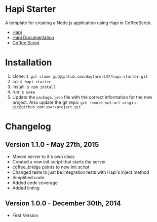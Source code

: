 Hapi Starter
============

A template for creating a Node.js application using Hapi in CoffeeScript.

* [Hapi](https://github.com/hapijs/hapi)
* [Hapi Documentation](http://hapijs.com/api)
* [Coffee Script](http://coffeescript.org/)

Installation
============

1. clone: `$ git clone git@github.com:Wayfarer247/hapi-starter.git`
2. cd: `$ hapi-starter`
3. install: `$ npm install`
4. run: `$ make`
5. Update the `package.json` file with the correct information for the new project. Also update the git repo: `git remote set-url origin git@github.com:user/project.git`

# Changelog #

## Version 1.1.0 - May 27th, 2015 ##
* Moved server to it's own class
* Created a new init script that starts the server
* coffee_bridge points to new init script
* Changed tests to just be integration tests with Hapi's inject method
* Simplified code
* Added code coverage
* Added linting

## Version 1.0.0 - December 30th, 2014 ##
* First Version

